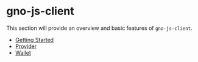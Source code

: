 # gno-js-client

This section will provide an overview and basic features of `gno-js-client`.

* [Getting Started](getting-started.md)
* [Provider](gno-provider.md/)
* [Wallet](gno-wallet.md)